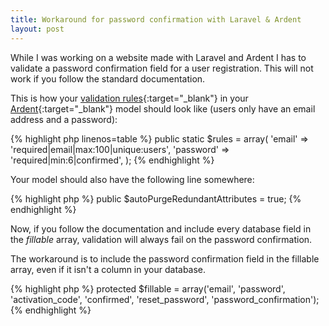 ```yaml
---
title: Workaround for password confirmation with Laravel & Ardent
layout: post
---
```


While I was working on a website made with Laravel and Ardent I has to validate a password confirmation field for a user registration. This will not work if you follow the standard documentation.

This is how your [validation rules](http://laravel.com/docs/validation){:target="_blank"} in your [Ardent](https://github.com/laravelbook/ardent){:target="_blank"} model should look like (users only have an email address and a password):

{% highlight php linenos=table %}
public static $rules = array(
  'email' => 'required|email|max:100|unique:users',
  'password' => 'required|min:6|confirmed',
);
{% endhighlight %}

Your model should also have the following line somewhere:

{% highlight php %}
public $autoPurgeRedundantAttributes = true;
{% endhighlight %}

Now, if you follow the documentation and include every database field in the _fillable_ array, validation will always fail on the password confirmation.

The workaround is to include the password confirmation field in the fillable array, even if it isn't a column in your database.

{% highlight php %}
protected $fillable = array('email', 'password', 'activation_code', 'confirmed', 'reset_password', 'password_confirmation');
{% endhighlight %}
